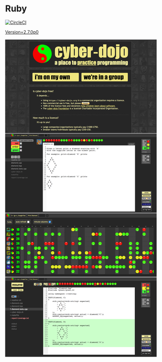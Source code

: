 # Ruby

[![CircleCI](https://circleci.com/gh/cyber-dojo-languages/ruby.svg?style=svg)](https://circleci.com/gh/cyber-dojo-languages/ruby)

[Version=2.7.0p0](https://github.com/cyber-dojo-languages/ruby/blob/master/check_version.sh)

![cyber-dojo.org home page](https://github.com/cyber-dojo/cyber-dojo/blob/master/shared/home_page_snapshot.png)
